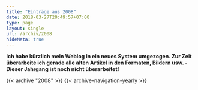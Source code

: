 ```yaml
---
title: "Einträge aus 2008"
date: 2018-03-27T20:49:57+07:00
type: page
layout: single
url: /archiv/2008
hideMeta: true
---
```


**Ich habe k&uuml;rzlich mein Weblog in ein neues System umgezogen. Zur Zeit &uuml;berarbeite ich gerade alle alten Artikel in den Formaten, Bildern usw. - Dieser Jahrgang ist noch nicht &uuml;berarbeitet!**

{{< archive "2008" >}}
{{< archive-navigation-yearly >}}
